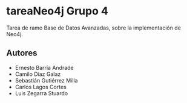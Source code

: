 # tareaNeo4j Grupo 4
Tarea de ramo Base de Datos Avanzadas, sobre la implementación de Neo4j.

## Autores

- Ernesto Barría Andrade 
- Camilo Díaz Galaz 
- Sebastián Gutiérrez Milla 
- Carlos Lagos Cortes 
- Luis Zegarra Stuardo 
